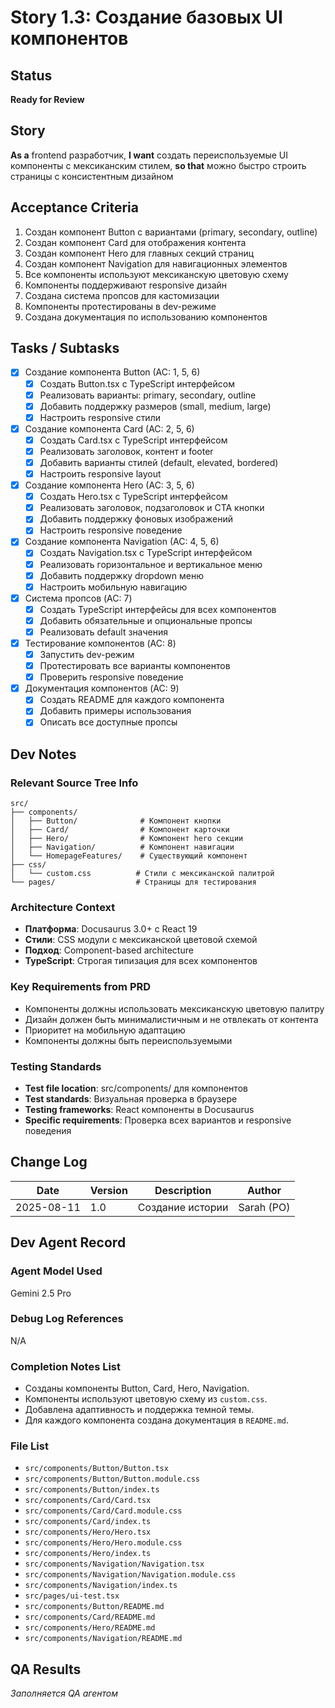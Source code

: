 # Story 1.3: Создание базовых UI компонентов

## Status
**Ready for Review**

## Story
**As a** frontend разработчик,
**I want** создать переиспользуемые UI компоненты с мексиканским стилем,
**so that** можно быстро строить страницы с консистентным дизайном

## Acceptance Criteria
1. Создан компонент Button с вариантами (primary, secondary, outline)
2. Создан компонент Card для отображения контента
3. Создан компонент Hero для главных секций страниц
4. Создан компонент Navigation для навигационных элементов
5. Все компоненты используют мексиканскую цветовую схему
6. Компоненты поддерживают responsive дизайн
7. Создана система пропсов для кастомизации
8. Компоненты протестированы в dev-режиме
9. Создана документация по использованию компонентов

## Tasks / Subtasks
- [x] Создание компонента Button (AC: 1, 5, 6)
  - [x] Создать Button.tsx с TypeScript интерфейсом
  - [x] Реализовать варианты: primary, secondary, outline
  - [x] Добавить поддержку размеров (small, medium, large)
  - [x] Настроить responsive стили
- [x] Создание компонента Card (AC: 2, 5, 6)
  - [x] Создать Card.tsx с TypeScript интерфейсом
  - [x] Реализовать заголовок, контент и footer
  - [x] Добавить варианты стилей (default, elevated, bordered)
  - [x] Настроить responsive layout
- [x] Создание компонента Hero (AC: 3, 5, 6)
  - [x] Создать Hero.tsx с TypeScript интерфейсом
  - [x] Реализовать заголовок, подзаголовок и CTA кнопки
  - [x] Добавить поддержку фоновых изображений
  - [x] Настроить responsive поведение
- [x] Создание компонента Navigation (AC: 4, 5, 6)
  - [x] Создать Navigation.tsx с TypeScript интерфейсом
  - [x] Реализовать горизонтальное и вертикальное меню
  - [x] Добавить поддержку dropdown меню
  - [x] Настроить мобильную навигацию
- [x] Система пропсов (AC: 7)
  - [x] Создать TypeScript интерфейсы для всех компонентов
  - [x] Добавить обязательные и опциональные пропсы
  - [x] Реализовать default значения
- [x] Тестирование компонентов (AC: 8)
  - [x] Запустить dev-режим
  - [x] Протестировать все варианты компонентов
  - [x] Проверить responsive поведение
- [x] Документация компонентов (AC: 9)
  - [x] Создать README для каждого компонента
  - [x] Добавить примеры использования
  - [x] Описать все доступные пропсы

## Dev Notes

### Relevant Source Tree Info
```
src/
├── components/
│   ├── Button/              # Компонент кнопки
│   ├── Card/                # Компонент карточки
│   ├── Hero/                # Компонент hero секции
│   ├── Navigation/          # Компонент навигации
│   └── HomepageFeatures/    # Существующий компонент
├── css/
│   └── custom.css          # Стили с мексиканской палитрой
└── pages/                  # Страницы для тестирования
```

### Architecture Context
- **Платформа**: Docusaurus 3.0+ с React 19
- **Стили**: CSS модули с мексиканской цветовой схемой
- **Подход**: Component-based architecture
- **TypeScript**: Строгая типизация для всех компонентов

### Key Requirements from PRD
- Компоненты должны использовать мексиканскую цветовую палитру
- Дизайн должен быть минималистичным и не отвлекать от контента
- Приоритет на мобильную адаптацию
- Компоненты должны быть переиспользуемыми

### Testing Standards
- **Test file location**: src/components/ для компонентов
- **Test standards**: Визуальная проверка в браузере
- **Testing frameworks**: React компоненты в Docusaurus
- **Specific requirements**: Проверка всех вариантов и responsive поведения

## Change Log
| Date | Version | Description | Author |
|------|---------|-------------|---------|
| 2025-08-11 | 1.0 | Создание истории | Sarah (PO) |

## Dev Agent Record

### Agent Model Used
Gemini 2.5 Pro

### Debug Log References
N/A

### Completion Notes List
- Созданы компоненты Button, Card, Hero, Navigation.
- Компоненты используют цветовую схему из `custom.css`.
- Добавлена адаптивность и поддержка темной темы.
- Для каждого компонента создана документация в `README.md`.

### File List
- `src/components/Button/Button.tsx`
- `src/components/Button/Button.module.css`
- `src/components/Button/index.ts`
- `src/components/Card/Card.tsx`
- `src/components/Card/Card.module.css`
- `src/components/Card/index.ts`
- `src/components/Hero/Hero.tsx`
- `src/components/Hero/Hero.module.css`
- `src/components/Hero/index.ts`
- `src/components/Navigation/Navigation.tsx`
- `src/components/Navigation/Navigation.module.css`
- `src/components/Navigation/index.ts`
- `src/pages/ui-test.tsx`
- `src/components/Button/README.md`
- `src/components/Card/README.md`
- `src/components/Hero/README.md`
- `src/components/Navigation/README.md`

## QA Results
*Заполняется QA агентом*
